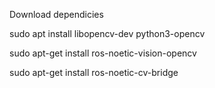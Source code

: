 Download dependicies 

sudo apt install libopencv-dev python3-opencv

sudo apt-get install ros-noetic-vision-opencv 

sudo apt-get install ros-noetic-cv-bridge



